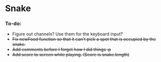 # Snake


### To-do:

- Figure out channels? Use them for the keyboard input?
- ~~Fix newFood function so that it can't pick a spot that is occupied by the snake.~~
- ~~Add comments before I forget how I did things :p~~
- ~~Add score to screen while playing. (Score is snake.length)~~
